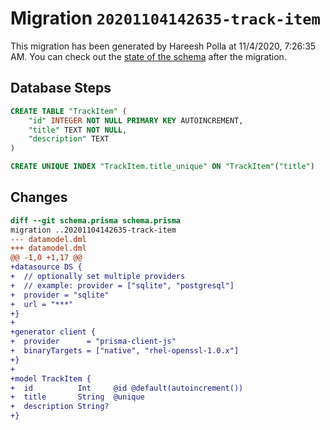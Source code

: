 # Migration `20201104142635-track-item`

This migration has been generated by Hareesh Polla at 11/4/2020, 7:26:35 AM.
You can check out the [state of the schema](./schema.prisma) after the migration.

## Database Steps

```sql
CREATE TABLE "TrackItem" (
    "id" INTEGER NOT NULL PRIMARY KEY AUTOINCREMENT,
    "title" TEXT NOT NULL,
    "description" TEXT
)

CREATE UNIQUE INDEX "TrackItem.title_unique" ON "TrackItem"("title")
```

## Changes

```diff
diff --git schema.prisma schema.prisma
migration ..20201104142635-track-item
--- datamodel.dml
+++ datamodel.dml
@@ -1,0 +1,17 @@
+datasource DS {
+  // optionally set multiple providers
+  // example: provider = ["sqlite", "postgresql"]
+  provider = "sqlite"
+  url = "***"
+}
+
+generator client {
+  provider      = "prisma-client-js"
+  binaryTargets = ["native", "rhel-openssl-1.0.x"]
+}
+
+model TrackItem {
+  id          Int     @id @default(autoincrement())
+  title       String  @unique
+  description String?
+}
```


